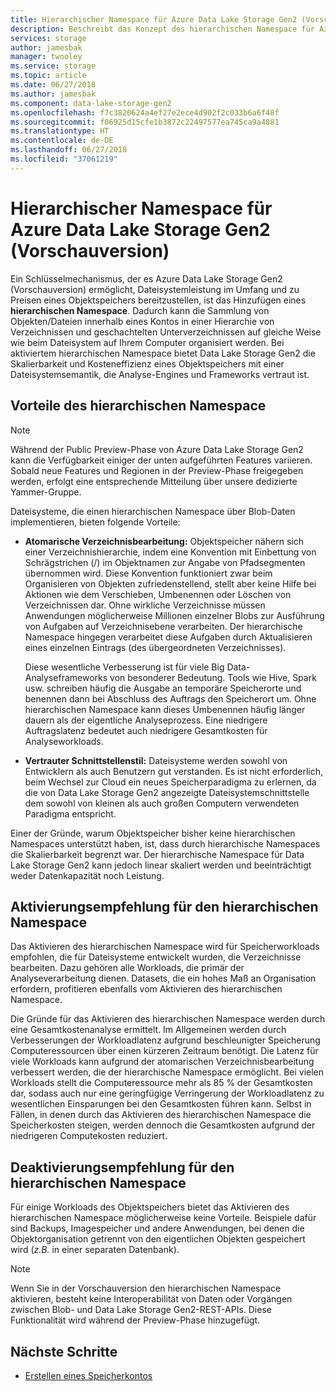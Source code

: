 ```yaml
---
title: Hierarchischer Namespace für Azure Data Lake Storage Gen2 (Vorschauversion)
description: Beschreibt das Konzept des hierarchischen Namespace für Azure Data Lake Storage Gen2 (Vorschauversion).
services: storage
author: jamesbak
manager: twooley
ms.service: storage
ms.topic: article
ms.date: 06/27/2018
ms.author: jamesbak
ms.component: data-lake-storage-gen2
ms.openlocfilehash: f7c3820624a4ef27e2ece4d902f2c033b6a6f48f
ms.sourcegitcommit: f06925d15cfe1b3872c22497577ea745ca9a4881
ms.translationtype: HT
ms.contentlocale: de-DE
ms.lasthandoff: 06/27/2018
ms.locfileid: "37061219"
---
```

# <a name="azure-data-lake-storage-gen2-preview-hierarchical-namespace"></a>Hierarchischer Namespace für Azure Data Lake Storage Gen2 (Vorschauversion)

Ein Schlüsselmechanismus, der es Azure Data Lake Storage Gen2 (Vorschauversion) ermöglicht, Dateisystemleistung im Umfang und zu Preisen eines Objektspeichers bereitzustellen, ist das Hinzufügen eines **hierarchischen Namespace**. Dadurch kann die Sammlung von Objekten/Dateien innerhalb eines Kontos in einer Hierarchie von Verzeichnissen und geschachtelten Unterverzeichnissen auf gleiche Weise wie beim Dateisystem auf Ihrem Computer organisiert werden. Bei aktiviertem hierarchischen Namespace bietet Data Lake Storage Gen2 die Skalierbarkeit und Kosteneffizienz eines Objektspeichers mit einer Dateisystemsemantik, die Analyse-Engines und Frameworks vertraut ist.

## <a name="the-benefits-of-the-hierarchical-namespace"></a>Vorteile des hierarchischen Namespace

> [!NOTE]
> Während der Public Preview-Phase von Azure Data Lake Storage Gen2 kann die Verfügbarkeit einiger der unten aufgeführten Features variieren. Sobald neue Features und Regionen in der Preview-Phase freigegeben werden, erfolgt eine entsprechende Mitteilung über unsere dedizierte Yammer-Gruppe.  

Dateisysteme, die einen hierarchischen Namespace über Blob-Daten implementieren, bieten folgende Vorteile:

- **Atomarische Verzeichnisbearbeitung:** Objektspeicher nähern sich einer Verzeichnishierarchie, indem eine Konvention mit Einbettung von Schrägstrichen (/) im Objektnamen zur Angabe von Pfadsegmenten übernommen wird. Diese Konvention funktioniert zwar beim Organisieren von Objekten zufriedenstellend, stellt aber keine Hilfe bei Aktionen wie dem Verschieben, Umbenennen oder Löschen von Verzeichnissen dar. Ohne wirkliche Verzeichnisse müssen Anwendungen möglicherweise Millionen einzelner Blobs zur Ausführung von Aufgaben auf Verzeichnisebene verarbeiten. Der hierarchische Namespace hingegen verarbeitet diese Aufgaben durch Aktualisieren eines einzelnen Eintrags (des übergeordneten Verzeichnisses). 

    Diese wesentliche Verbesserung ist für viele Big Data-Analyseframeworks von besonderer Bedeutung. Tools wie Hive, Spark usw. schreiben häufig die Ausgabe an temporäre Speicherorte und benennen dann bei Abschluss des Auftrags den Speicherort um. Ohne hierarchischen Namespace kann dieses Umbenennen häufig länger dauern als der eigentliche Analyseprozess. Eine niedrigere Auftragslatenz bedeutet auch niedrigere Gesamtkosten für Analyseworkloads.

- **Vertrauter Schnittstellenstil:** Dateisysteme werden sowohl von Entwicklern als auch Benutzern gut verstanden. Es ist nicht erforderlich, beim Wechsel zur Cloud ein neues Speicherparadigma zu erlernen, da die von Data Lake Storage Gen2 angezeigte Dateisystemschnittstelle dem sowohl von kleinen als auch großen Computern verwendeten Paradigma entspricht.

Einer der Gründe, warum Objektspeicher bisher keine hierarchischen Namespaces unterstützt haben, ist, dass durch hierarchische Namespaces die Skalierbarkeit begrenzt war. Der hierarchische Namespace für Data Lake Storage Gen2 kann jedoch linear skaliert werden und beeinträchtigt weder Datenkapazität noch Leistung.

## <a name="when-to-enable-the-hierarchical-namespace"></a>Aktivierungsempfehlung für den hierarchischen Namespace

Das Aktivieren des hierarchischen Namespace wird für Speicherworkloads empfohlen, die für Dateisysteme entwickelt wurden, die Verzeichnisse bearbeiten. Dazu gehören alle Workloads, die primär der Analyseverarbeitung dienen. Datasets, die ein hohes Maß an Organisation erfordern, profitieren ebenfalls vom Aktivieren des hierarchischen Namespace.

Die Gründe für das Aktivieren des hierarchischen Namespace werden durch eine Gesamtkostenanalyse ermittelt. Im Allgemeinen werden durch Verbesserungen der Workloadlatenz aufgrund beschleunigter Speicherung Computeressourcen über einen kürzeren Zeitraum benötigt. Die Latenz für viele Workloads kann aufgrund der atomarischen Verzeichnisbearbeitung verbessert werden, die der hierarchische Namespace ermöglicht. Bei vielen Workloads stellt die Computeressource mehr als 85 % der Gesamtkosten dar, sodass auch nur eine geringfügige Verringerung der Workloadlatenz zu wesentlichen Einsparungen bei den Gesamtkosten führen kann. Selbst in Fällen, in denen durch das Aktivieren des hierarchischen Namespace die Speicherkosten steigen, werden dennoch die Gesamtkosten aufgrund der niedrigeren Computekosten reduziert.

## <a name="when-to-disable-the-hierarchical-namespace"></a>Deaktivierungsempfehlung für den hierarchischen Namespace

Für einige Workloads des Objektspeichers bietet das Aktivieren des hierarchischen Namespace möglicherweise keine Vorteile. Beispiele dafür sind Backups, Imagespeicher und andere Anwendungen, bei denen die Objektorganisation getrennt von den eigentlichen Objekten gespeichert wird (*z.B.* in einer separaten Datenbank).

> [!NOTE]
> Wenn Sie in der Vorschauversion den hierarchischen Namespace aktivieren, besteht keine Interoperabilität von Daten oder Vorgängen zwischen Blob- und Data Lake Storage Gen2-REST-APIs. Diese Funktionalität wird während der Preview-Phase hinzugefügt.

## <a name="next-steps"></a>Nächste Schritte

- [Erstellen eines Speicherkontos](./quickstart-create-account.md)